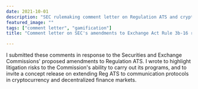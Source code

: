 ```yaml
---
date: 2021-10-01
description: "SEC rulemaking comment letter on Regulation ATS and cryptocurrency"
featured_image: ""
tags: ["comment letter", "gamification"]
title: "Comment letter on SEC's amendments to Exchange Act Rule 3b-16 regarding the definition of exchange (Reg ATS reform), File No. S7-02-22"

---
```


I submitted these comments in response to the Securities and Exchange Commissions' proposed amendments to Regulation ATS. I wrote to highlight litigation risks to the Commission's ability to carry out its programs, and to invite a concept release on extending Reg ATS to communication protocols in cryptocurrency and decentralized finance markets. 
